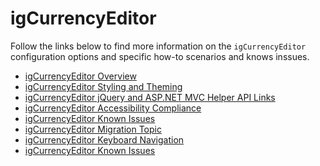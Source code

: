 ﻿<!--
|metadata|
{
    "fileName": "igcurrencyeditor-igcurrencyeditor",
    "controlName": "igEditors",
    "tags": []
}
|metadata|
-->

# igCurrencyEditor

Follow the links below to find more information on the `igCurrencyEditor` configuration options and specific how-to scenarios and knows inssues.

-   [igCurrencyEditor Overview](igCurrencyEditor-igCurrencyEditor-Overview.html)
-   [igCurrencyEditor Styling and Theming](igCurrencyEditor-igCurrencyEditor-Styling-and-Theming.html)
-   [igCurrencyEditor jQuery and ASP.NET MVC Helper API Links](igCurrencyEditor-igCurrencyEditor-jQuery-API.html)
-   [igCurrencyEditor Accessibility Compliance](igCurrencyEditor-igCurrencyEditor-Accessibility-Compliance.html)
-   [igCurrencyEditor Known Issues](igCurrencyEditor-igCurrencyEditor-Known-Issues.html)
-   [igCurrencyEditor Migration Topic](Migrating-to-the-new-igCurrencyEditor.html)
-   [igCurrencyEditor Keyboard Navigation](igCurrencyEditor-Keyboard-Navigation.html)
-   [igCurrencyEditor Known Issues](igCurrencyEditor-igCurrencyEditor-Known-Issues.html)

 

 


